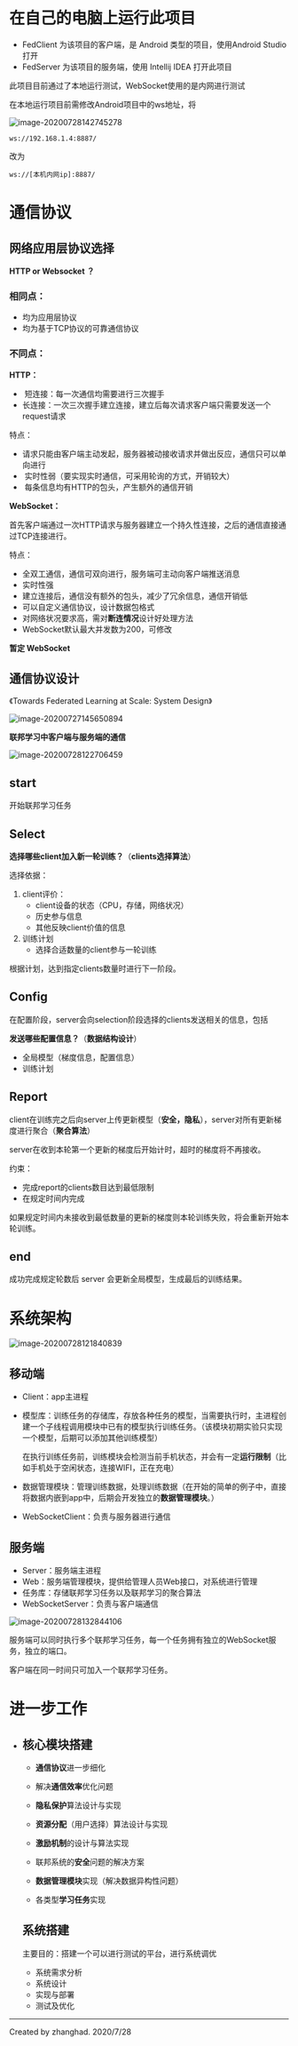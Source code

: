 # 在自己的电脑上运行此项目

- FedClient 为该项目的客户端，是 Android 类型的项目，使用Android Studio打开
- FedServer 为该项目的服务端，使用 Intellij IDEA 打开此项目

此项目目前通过了本地运行测试，WebSocket使用的是内网进行测试

在本地运行项目前需修改Android项目中的ws地址，将

![image-20200728142745278](image/image-20200728142745278.png)

```
ws://192.168.1.4:8887/
```

改为

```
ws://[本机内网ip]:8887/
```



# 通信协议

## 网络应用层协议选择

**HTTP or Websocket ？**

### 相同点：

- 均为应用层协议
- 均为基于TCP协议的可靠通信协议



### 不同点：

**HTTP：**

- ​	短连接：每一次通信均需要进行三次握手
- ​	长连接：一次三次握手建立连接，建立后每次请求客户端只需要发送一个request请求	

特点：

- ​	请求只能由客户端主动发起，服务器被动接收请求并做出反应，通信只可以单向进行
- ​	实时性弱（要实现实时通信，可采用轮询的方式，开销较大）
- ​	每条信息均有HTTP的包头，产生额外的通信开销



**WebSocket：**

首先客户端通过一次HTTP请求与服务器建立一个持久性连接，之后的通信直接通过TCP连接进行。

特点：

- 全双工通信，通信可双向进行，服务端可主动向客户端推送消息
- 实时性强
- 建立连接后，通信没有额外的包头，减少了冗余信息，通信开销低
- 可以自定义通信协议，设计数据包格式
- 对网络状况要求高，需对**断连情况**设计好处理方法
- WebSocket默认最大并发数为200，可修改



**暂定 WebSocket**



## 通信协议设计

《Towards Federated Learning at Scale: System Design》

![image-20200727145650894](image/image-20200727145650894.png)

**联邦学习中客户端与服务端的通信**



![image-20200728122706459](image/image-20200728122706459.png)

## start

开始联邦学习任务



## Select

**选择哪些client加入新一轮训练？**（**clients选择算法**）

选择依据：

1. client评价：
   - client设备的状态（CPU，存储，网络状况）
   - 历史参与信息
   - 其他反映client价值的信息
2. 训练计划
   - 选择合适数量的client参与一轮训练

根据计划，达到指定clients数量时进行下一阶段。



## Config

在配置阶段，server会向selection阶段选择的clients发送相关的信息，包括

**发送哪些配置信息？**（**数据结构设计**）

- 全局模型（梯度信息，配置信息）
- 训练计划



## Report

client在训练完之后向server上传更新模型（**安全，隐私**），server对所有更新梯度进行聚合（**聚合算法**）

server在收到本轮第一个更新的梯度后开始计时，超时的梯度将不再接收。

约束：

- 完成report的clients数目达到最低限制
- 在规定时间内完成

如果规定时间内未接收到最低数量的更新的梯度则本轮训练失败，将会重新开始本轮训练。



## end

成功完成规定轮数后 server 会更新全局模型，生成最后的训练结果。

# 系统架构

![image-20200728121840839](image\image-20200728121840839.png)



## 移动端

- Client：app主进程

- 模型库：训练任务的存储库，存放各种任务的模型，当需要执行时，主进程创建一个子线程调用模块中已有的模型执行训练任务。（该模块初期实验只实现一个模型，后期可以添加其他训练模型）

  在执行训练任务前，训练模块会检测当前手机状态，并会有一定**运行限制**（比如手机处于空闲状态，连接WIFI，正在充电）

- 数据管理模块：管理训练数据，处理训练数据（在开始的简单的例子中，直接将数据内嵌到app中，后期会开发独立的**数据管理模块**。）

- WebSocketClient：负责与服务器进行通信

## 服务端

- Server：服务端主进程
- Web：服务端管理模块，提供给管理人员Web接口，对系统进行管理
- 任务库：存储联邦学习任务以及联邦学习的聚合算法
- WebSocketServer：负责与客户端通信



![image-20200728132844106](image/image-20200728132844106.png)

服务端可以同时执行多个联邦学习任务，每一个任务拥有独立的WebSocket服务，独立的端口。

客户端在同一时间只可加入一个联邦学习任务。



# 进一步工作

- ## 核心模块搭建

  - **通信协议**进一步细化

  - 解决**通信效率**优化问题

  - **隐私保护**算法设计与实现

  - **资源分配**（用户选择）算法设计与实现

  - **激励机制**的设计与算法实现

  - 联邦系统的**安全**问题的解决方案

  - **数据管理模块**实现（解决数据异构性问题）

  - 各类型**学习任务**实现

    

  ## 系统搭建

  主要目的：搭建一个可以进行测试的平台，进行系统调优

  - 系统需求分析
  - 系统设计
  - 实现与部署
  - 测试及优化



------

Created by zhanghad. 2020/7/28
